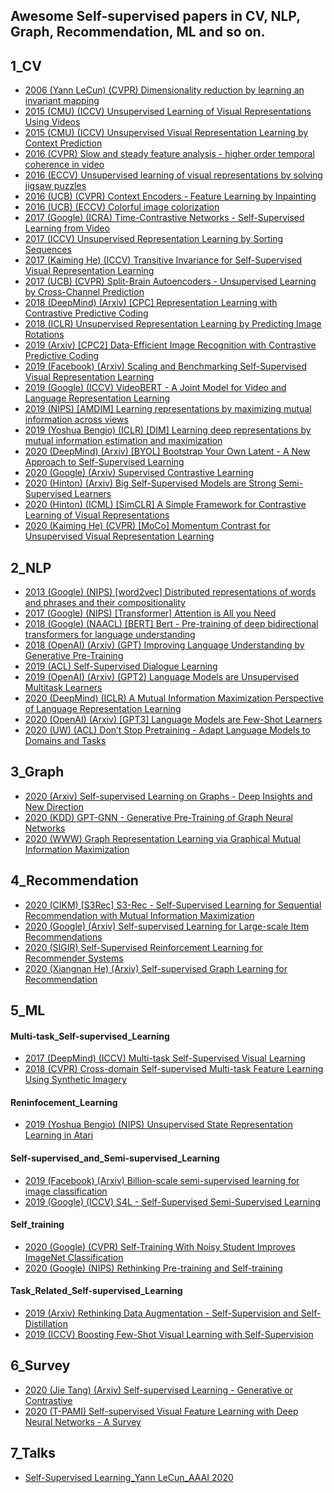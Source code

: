 ## Awesome Self-supervised papers in CV, NLP, Graph, Recommendation, ML and so on.

## 1_CV
* [2006 (Yann LeCun) (CVPR) Dimensionality reduction by learning an invariant mapping](https://github.com/guyulongcs/Deep-Learning-for-Search-Recommendation-Advertisements/blob/master/1_CV/2006%20%28Yann%20LeCun%29%20%28CVPR%29%20Dimensionality%20reduction%20by%20learning%20an%20invariant%20mapping.pdf) <br />
* [2015 (CMU) (ICCV) Unsupervised Learning of Visual Representations Using Videos](https://github.com/guyulongcs/Deep-Learning-for-Search-Recommendation-Advertisements/blob/master/1_CV/2015%20%28CMU%29%20%28ICCV%29%20Unsupervised%20Learning%20of%20Visual%20Representations%20Using%20Videos.pdf) <br />
* [2015 (CMU) (ICCV) Unsupervised Visual Representation Learning by Context Prediction](https://github.com/guyulongcs/Deep-Learning-for-Search-Recommendation-Advertisements/blob/master/1_CV/2015%20%28CMU%29%20%28ICCV%29%20Unsupervised%20Visual%20Representation%20Learning%20by%20Context%20Prediction.pdf) <br />
* [2016 (CVPR) Slow and steady feature analysis - higher order temporal coherence in video](https://github.com/guyulongcs/Deep-Learning-for-Search-Recommendation-Advertisements/blob/master/1_CV/2016%20%28CVPR%29%20Slow%20and%20steady%20feature%20analysis%20-%20higher%20order%20temporal%20coherence%20in%20video.pdf) <br />
* [2016 (ECCV) Unsupervised learning of visual representations by solving jigsaw puzzles](https://github.com/guyulongcs/Deep-Learning-for-Search-Recommendation-Advertisements/blob/master/1_CV/2016%20%28ECCV%29%20Unsupervised%20learning%20of%20visual%20representations%20by%20solving%20jigsaw%20puzzles.pdf) <br />
* [2016 (UCB) (CVPR) Context Encoders - Feature Learning by Inpainting](https://github.com/guyulongcs/Deep-Learning-for-Search-Recommendation-Advertisements/blob/master/1_CV/2016%20%28UCB%29%20%28CVPR%29%20Context%20Encoders%20-%20Feature%20Learning%20by%20Inpainting.pdf) <br />
* [2016 (UCB) (ECCV) Colorful image colorization](https://github.com/guyulongcs/Deep-Learning-for-Search-Recommendation-Advertisements/blob/master/1_CV/2016%20%28UCB%29%20%28ECCV%29%20Colorful%20image%20colorization.pdf) <br />
* [2017 (Google) (ICRA) Time-Contrastive Networks - Self-Supervised Learning from Video](https://github.com/guyulongcs/Deep-Learning-for-Search-Recommendation-Advertisements/blob/master/1_CV/2017%20%28Google%29%20%28ICRA%29%20Time-Contrastive%20Networks%20-%20Self-Supervised%20Learning%20from%20Video.pdf) <br />
* [2017 (ICCV) Unsupervised Representation Learning by Sorting Sequences](https://github.com/guyulongcs/Deep-Learning-for-Search-Recommendation-Advertisements/blob/master/1_CV/2017%20%28ICCV%29%20Unsupervised%20Representation%20Learning%20by%20Sorting%20Sequences.pdf) <br />
* [2017 (Kaiming He) (ICCV) Transitive Invariance for Self-Supervised Visual Representation Learning](https://github.com/guyulongcs/Deep-Learning-for-Search-Recommendation-Advertisements/blob/master/1_CV/2017%20%28Kaiming%20He%29%20%28ICCV%29%20Transitive%20Invariance%20for%20Self-Supervised%20Visual%20Representation%20Learning.pdf) <br />
* [2017 (UCB) (CVPR) Split-Brain Autoencoders - Unsupervised Learning by Cross-Channel Prediction](https://github.com/guyulongcs/Deep-Learning-for-Search-Recommendation-Advertisements/blob/master/1_CV/2017%20%28UCB%29%20%28CVPR%29%20Split-Brain%20Autoencoders%20-%20Unsupervised%20Learning%20by%20Cross-Channel%20Prediction.pdf) <br />
* [2018 (DeepMind) (Arxiv) [CPC] Representation Learning with Contrastive Predictive Coding](https://github.com/guyulongcs/Deep-Learning-for-Search-Recommendation-Advertisements/blob/master/1_CV/2018%20%28DeepMind%29%20%28Arxiv%29%20%5BCPC%5D%20Representation%20Learning%20with%20Contrastive%20Predictive%20Coding.pdf) <br />
* [2018 (ICLR) Unsupervised Representation Learning by Predicting Image Rotations](https://github.com/guyulongcs/Deep-Learning-for-Search-Recommendation-Advertisements/blob/master/1_CV/2018%20%28ICLR%29%20Unsupervised%20Representation%20Learning%20by%20Predicting%20Image%20Rotations.pdf) <br />
* [2019 (Arxiv) [CPC2] Data-Efficient Image Recognition with Contrastive Predictive Coding](https://github.com/guyulongcs/Deep-Learning-for-Search-Recommendation-Advertisements/blob/master/1_CV/2019%20%28Arxiv%29%20%5BCPC2%5D%20Data-Efficient%20Image%20Recognition%20with%20Contrastive%20Predictive%20Coding.pdf) <br />
* [2019 (Facebook) (Arxiv) Scaling and Benchmarking Self-Supervised Visual Representation Learning](https://github.com/guyulongcs/Deep-Learning-for-Search-Recommendation-Advertisements/blob/master/1_CV/2019%20%28Facebook%29%20%28Arxiv%29%20Scaling%20and%20Benchmarking%20Self-Supervised%20Visual%20Representation%20Learning.pdf) <br />
* [2019 (Google) (ICCV) VideoBERT - A Joint Model for Video and Language Representation Learning](https://github.com/guyulongcs/Deep-Learning-for-Search-Recommendation-Advertisements/blob/master/1_CV/2019%20%28Google%29%20%28ICCV%29%20VideoBERT%20-%20A%20Joint%20Model%20for%20Video%20and%20Language%20Representation%20Learning.pdf) <br />
* [2019 (NIPS) [AMDIM] Learning representations by maximizing mutual information across views](https://github.com/guyulongcs/Deep-Learning-for-Search-Recommendation-Advertisements/blob/master/1_CV/2019%20%28NIPS%29%20%5BAMDIM%5D%20Learning%20representations%20by%20maximizing%20mutual%20information%20across%20views.pdf) <br />
* [2019 (Yoshua Bengio) (ICLR) [DIM] Learning deep representations by mutual information estimation and maximization](https://github.com/guyulongcs/Deep-Learning-for-Search-Recommendation-Advertisements/blob/master/1_CV/2019%20%28Yoshua%20Bengio%29%20%28ICLR%29%20%5BDIM%5D%20Learning%20deep%20representations%20by%20mutual%20information%20estimation%20and%20maximization.pdf) <br />
* [2020 (DeepMind) (Arxiv) [BYOL] Bootstrap Your Own Latent - A New Approach to Self-Supervised Learning](https://github.com/guyulongcs/Deep-Learning-for-Search-Recommendation-Advertisements/blob/master/1_CV/2020%20%28DeepMind%29%20%28Arxiv%29%20%5BBYOL%5D%20Bootstrap%20Your%20Own%20Latent%20-%20A%20New%20Approach%20to%20Self-Supervised%20Learning.pdf) <br />
* [2020 (Google) (Arxiv) Supervised Contrastive Learning](https://github.com/guyulongcs/Deep-Learning-for-Search-Recommendation-Advertisements/blob/master/1_CV/2020%20%28Google%29%20%28Arxiv%29%20Supervised%20Contrastive%20Learning.pdf) <br />
* [2020 (Hinton) (Arxiv) Big Self-Supervised Models are Strong Semi-Supervised Learners](https://github.com/guyulongcs/Deep-Learning-for-Search-Recommendation-Advertisements/blob/master/1_CV/2020%20%28Hinton%29%20%28Arxiv%29%20Big%20Self-Supervised%20Models%20are%20Strong%20Semi-Supervised%20Learners.pdf) <br />
* [2020 (Hinton) (ICML) [SimCLR] A Simple Framework for Contrastive Learning of Visual Representations](https://github.com/guyulongcs/Deep-Learning-for-Search-Recommendation-Advertisements/blob/master/1_CV/2020%20%28Hinton%29%20%28ICML%29%20%5BSimCLR%5D%20A%20Simple%20Framework%20for%20Contrastive%20Learning%20of%20Visual%20Representations.pdf) <br />
* [2020 (Kaiming He) (CVPR) [MoCo] Momentum Contrast for Unsupervised Visual Representation Learning](https://github.com/guyulongcs/Deep-Learning-for-Search-Recommendation-Advertisements/blob/master/1_CV/2020%20%28Kaiming%20He%29%20%28CVPR%29%20%5BMoCo%5D%20Momentum%20Contrast%20for%20Unsupervised%20Visual%20Representation%20Learning.pdf) <br />

## 2_NLP
* [2013 (Google) (NIPS) [word2vec] Distributed representations of words and phrases and their compositionality ](https://github.com/guyulongcs/Deep-Learning-for-Search-Recommendation-Advertisements/blob/master/2_NLP/2013%20%28Google%29%20%28NIPS%29%20%5Bword2vec%5D%20Distributed%20representations%20of%20words%20and%20phrases%20and%20their%20compositionality%20.pdf) <br />
* [2017 (Google) (NIPS) [Transformer] Attention is All you Need](https://github.com/guyulongcs/Deep-Learning-for-Search-Recommendation-Advertisements/blob/master/2_NLP/2017%20%28Google%29%20%28NIPS%29%20%5BTransformer%5D%20Attention%20is%20All%20you%20Need.pdf) <br />
* [2018 (Google) (NAACL) [BERT] Bert - Pre-training of deep bidirectional transformers for language understanding ](https://github.com/guyulongcs/Deep-Learning-for-Search-Recommendation-Advertisements/blob/master/2_NLP/2018%20%28Google%29%20%28NAACL%29%20%5BBERT%5D%20Bert%20-%20Pre-training%20of%20deep%20bidirectional%20transformers%20for%20language%20understanding%20.pdf) <br />
* [2018 (OpenAI) (Arxiv) (GPT) Improving Language Understanding by Generative Pre-Training](https://github.com/guyulongcs/Deep-Learning-for-Search-Recommendation-Advertisements/blob/master/2_NLP/2018%20%28OpenAI%29%20%28Arxiv%29%20%28GPT%29%20Improving%20Language%20Understanding%20by%20Generative%20Pre-Training.pdf) <br />
* [2019 (ACL) Self-Supervised Dialogue Learning](https://github.com/guyulongcs/Deep-Learning-for-Search-Recommendation-Advertisements/blob/master/2_NLP/2019%20%28ACL%29%20Self-Supervised%20Dialogue%20Learning.pdf) <br />
* [2019 (OpenAI) (Arxiv) (GPT2) Language Models are Unsupervised Multitask Learners](https://github.com/guyulongcs/Deep-Learning-for-Search-Recommendation-Advertisements/blob/master/2_NLP/2019%20%28OpenAI%29%20%28Arxiv%29%20%28GPT2%29%20Language%20Models%20are%20Unsupervised%20Multitask%20Learners.pdf) <br />
* [2020 (DeepMind) (ICLR) A Mutual Information Maximization Perspective of Language Representation Learning](https://github.com/guyulongcs/Deep-Learning-for-Search-Recommendation-Advertisements/blob/master/2_NLP/2020%20%28DeepMind%29%20%28ICLR%29%20A%20Mutual%20Information%20Maximization%20Perspective%20of%20Language%20Representation%20Learning.pdf) <br />
* [2020 (OpenAI) (Arxiv) [GPT3] Language Models are Few-Shot Learners](https://github.com/guyulongcs/Deep-Learning-for-Search-Recommendation-Advertisements/blob/master/2_NLP/2020%20%28OpenAI%29%20%28Arxiv%29%20%5BGPT3%5D%20Language%20Models%20are%20Few-Shot%20Learners.pdf) <br />
* [2020 (UW) (ACL) Don’t Stop Pretraining - Adapt Language Models to Domains and Tasks](https://github.com/guyulongcs/Deep-Learning-for-Search-Recommendation-Advertisements/blob/master/2_NLP/2020%20%28UW%29%20%28ACL%29%20Don%E2%80%99t%20Stop%20Pretraining%20-%20Adapt%20Language%20Models%20to%20Domains%20and%20Tasks.pdf) <br />

## 3_Graph
* [2020 (Arxiv) Self-supervised Learning on Graphs - Deep Insights and New Direction](https://github.com/guyulongcs/Deep-Learning-for-Search-Recommendation-Advertisements/blob/master/3_Graph/2020%20%28Arxiv%29%20Self-supervised%20Learning%20on%20Graphs%20-%20Deep%20Insights%20and%20New%20Direction.pdf) <br />
* [2020 (KDD) GPT-GNN - Generative Pre-Training of Graph Neural Networks](https://github.com/guyulongcs/Deep-Learning-for-Search-Recommendation-Advertisements/blob/master/3_Graph/2020%20%28KDD%29%20GPT-GNN%20-%20Generative%20Pre-Training%20of%20Graph%20Neural%20Networks.pdf) <br />
* [2020 (WWW) Graph Representation Learning via Graphical Mutual Information Maximization](https://github.com/guyulongcs/Deep-Learning-for-Search-Recommendation-Advertisements/blob/master/3_Graph/2020%20%28WWW%29%20Graph%20Representation%20Learning%20via%20Graphical%20Mutual%20Information%20Maximization.pdf) <br />

## 4_Recommendation
* [2020 (CIKM) [S3Rec] S3-Rec - Self-Supervised Learning for Sequential Recommendation with Mutual Information Maximization](https://github.com/guyulongcs/Deep-Learning-for-Search-Recommendation-Advertisements/blob/master/4_Recommendation/2020%20%28CIKM%29%20%5BS3Rec%5D%20S3-Rec%20-%20Self-Supervised%20Learning%20for%20Sequential%20Recommendation%20with%20Mutual%20Information%20Maximization.pdf) <br />
* [2020 (Google) (Arxiv) Self-supervised Learning for Large-scale Item Recommendations](https://github.com/guyulongcs/Deep-Learning-for-Search-Recommendation-Advertisements/blob/master/4_Recommendation/2020%20%28Google%29%20%28Arxiv%29%20Self-supervised%20Learning%20for%20Large-scale%20Item%20Recommendations.pdf) <br />
* [2020 (SIGIR) Self-Supervised Reinforcement Learning for Recommender Systems](https://github.com/guyulongcs/Deep-Learning-for-Search-Recommendation-Advertisements/blob/master/4_Recommendation/2020%20%28SIGIR%29%20Self-Supervised%20Reinforcement%20Learning%20for%20Recommender%20Systems.pdf) <br />
* [2020 (Xiangnan He) (Arxiv) Self-supervised Graph Learning for Recommendation](https://github.com/guyulongcs/Deep-Learning-for-Search-Recommendation-Advertisements/blob/master/4_Recommendation/2020%20%28Xiangnan%20He%29%20%28Arxiv%29%20Self-supervised%20Graph%20Learning%20for%20Recommendation.pdf) <br />

## 5_ML

#### Multi-task_Self-supervised_Learning
* [2017 (DeepMind) (ICCV) Multi-task Self-Supervised Visual Learning](https://github.com/guyulongcs/Deep-Learning-for-Search-Recommendation-Advertisements/blob/master/5_ML/Multi-task_Self-supervised_Learning/2017%20%28DeepMind%29%20%28ICCV%29%20Multi-task%20Self-Supervised%20Visual%20Learning.pdf) <br />
* [2018 (CVPR) Cross-domain Self-supervised Multi-task Feature Learning Using Synthetic Imagery](https://github.com/guyulongcs/Deep-Learning-for-Search-Recommendation-Advertisements/blob/master/5_ML/Multi-task_Self-supervised_Learning/2018%20%28CVPR%29%20Cross-domain%20Self-supervised%20Multi-task%20Feature%20Learning%20Using%20Synthetic%20Imagery.pdf) <br />

#### Reninfocement_Learning
* [2019 (Yoshua Bengio) (NIPS) Unsupervised State Representation Learning in Atari](https://github.com/guyulongcs/Deep-Learning-for-Search-Recommendation-Advertisements/blob/master/5_ML/Reninfocement_Learning/2019%20%28Yoshua%20Bengio%29%20%28NIPS%29%20Unsupervised%20State%20Representation%20Learning%20in%20Atari.pdf) <br />

#### Self-supervised_and_Semi-supervised_Learning
* [2019 (Facebook) (Arxiv) Billion-scale semi-supervised learning for image classification](https://github.com/guyulongcs/Deep-Learning-for-Search-Recommendation-Advertisements/blob/master/5_ML/Self-supervised_and_Semi-supervised_Learning/2019%20%28Facebook%29%20%28Arxiv%29%20Billion-scale%20semi-supervised%20learning%20for%20image%20classification.pdf) <br />
* [2019 (Google) (ICCV) S​4L - Self-Supervised Semi-Supervised Learning](https://github.com/guyulongcs/Deep-Learning-for-Search-Recommendation-Advertisements/blob/master/5_ML/Self-supervised_and_Semi-supervised_Learning/2019%20%28Google%29%20%28ICCV%29%20S%E2%80%8B4L%20-%20Self-Supervised%20Semi-Supervised%20Learning.pdf) <br />

#### Self_training
* [2020 (Google) (CVPR) Self-Training With Noisy Student Improves ImageNet Classification](https://github.com/guyulongcs/Deep-Learning-for-Search-Recommendation-Advertisements/blob/master/5_ML/Self_training/2020%20%28Google%29%20%28CVPR%29%20Self-Training%20With%20Noisy%20Student%20Improves%20ImageNet%20Classification.pdf) <br />
* [2020 (Google) (NIPS) Rethinking Pre-training and Self-training](https://github.com/guyulongcs/Deep-Learning-for-Search-Recommendation-Advertisements/blob/master/5_ML/Self_training/2020%20%28Google%29%20%28NIPS%29%20Rethinking%20Pre-training%20and%20Self-training.pdf) <br />

#### Task_Related_Self-supervised_Learning
* [2019 (Arxiv) Rethinking Data Augmentation - Self-Supervision and Self-Distillation](https://github.com/guyulongcs/Deep-Learning-for-Search-Recommendation-Advertisements/blob/master/5_ML/Task_Related_Self-supervised_Learning/2019%20%28Arxiv%29%20Rethinking%20Data%20Augmentation%20-%20Self-Supervision%20and%20Self-Distillation.pdf) <br />
* [2019 (ICCV) Boosting Few-Shot Visual Learning with Self-Supervision](https://github.com/guyulongcs/Deep-Learning-for-Search-Recommendation-Advertisements/blob/master/5_ML/Task_Related_Self-supervised_Learning/2019%20%28ICCV%29%20Boosting%20Few-Shot%20Visual%20Learning%20with%20Self-Supervision.pdf) <br />

## 6_Survey
* [2020 (Jie Tang) (Arxiv) Self-supervised Learning - Generative or Contrastive](https://github.com/guyulongcs/Deep-Learning-for-Search-Recommendation-Advertisements/blob/master/6_Survey/2020%20%28Jie%20Tang%29%20%28Arxiv%29%20Self-supervised%20Learning%20-%20Generative%20or%20Contrastive.pdf) <br />
* [2020 (T-PAMI) Self-supervised Visual Feature Learning with Deep Neural Networks - A Survey](https://github.com/guyulongcs/Deep-Learning-for-Search-Recommendation-Advertisements/blob/master/6_Survey/2020%20%28T-PAMI%29%20Self-supervised%20Visual%20Feature%20Learning%20with%20Deep%20Neural%20Networks%20-%20A%20Survey.pdf) <br />

## 7_Talks
* [Self-Supervised Learning_Yann LeCun_AAAI 2020](https://github.com/guyulongcs/Deep-Learning-for-Search-Recommendation-Advertisements/blob/master/7_Talks/Self-Supervised%20Learning_Yann%20LeCun_AAAI%202020.pdf) <br />
